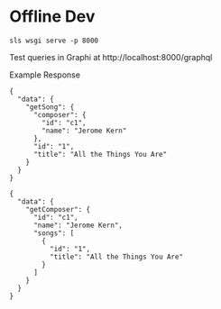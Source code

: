 # Offline Dev
`sls wsgi serve -p 8000`

Test queries in Graphi at http://localhost:8000/graphql

Example Response

```
{
  "data": {
    "getSong": {
      "composer": {
        "id": "c1",
        "name": "Jerome Kern"
      },
      "id": "1",
      "title": "All the Things You Are"
    }
  }
}
```

```
{
  "data": {
    "getComposer": {
      "id": "c1",
      "name": "Jerome Kern",
      "songs": [
        {
          "id": "1",
          "title": "All the Things You Are"
        }
      ]
    }
  }
}
```